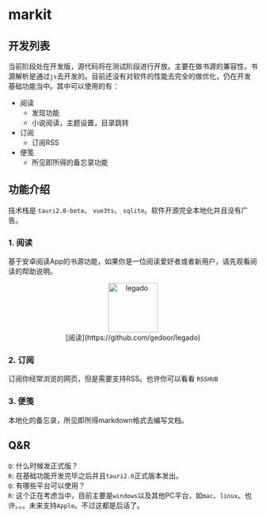 # markit
## 开发列表
当前阶段处在开发版，源代码将在测试阶段进行开放。主要在做书源的兼容性，书源解析是通过`js`去开发的。目前还没有对软件的性能去完全的做优化，仍在开发基础功能当中。其中可以使用的有：
* 阅读
  * 发现功能
  * 小说阅读，主题设置，目录跳转
* 订阅
  * 订阅RSS
* 便笺
  * 所见即所得的备忘录功能
## 功能介绍
技术栈是 `tauri2.0-beta`、 `vue3ts`、 `sqlite`。软件开源完全本地化并且没有广告。
### 1. 阅读
基于安卓阅读App的书源功能，如果你是一位阅读爱好者或者新用户，请先观看阅读的帮助说明。
<div align="center">
    <img width="100" height="100" src="https://github.com/gedoor/legado/raw/master/app/src/main/res/mipmap-xxxhdpi/ic_launcher.png" alt="legado"/> 
    <br />
    [阅读](https://github.com/gedoor/legado)
</div>

### 2. 订阅
订阅你经常浏览的网页，但是需要支持RSS。也许你可以看看 `RSSHUB`

### 3. 便笺
本地化的备忘录，所见即所得markdown格式去编写文档。

## Q&R
`Q`: 什么时候发正式版？  
`R`: 在基础功能开发完毕之后并且`tauri2.0`正式版本发出。  
`Q`: 有哪些平台可以使用？  
`R`: 这个正在考虑当中，目前主要是`windows`以及其他PC平台，如`mac`、`linux`。也许。。。未来支持`Apple`。不过这都是后话了。  
